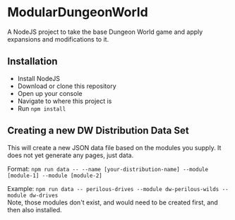 # ModularDungeonWorld
A NodeJS project to take the base Dungeon World game and apply expansions and modifications to it.

## Installation

 - Install NodeJS
 - Download or clone this repository
 - Open up your console
 - Navigate to where this project is
 - Run `npm install`

## Creating a new DW Distribution Data Set
This will create a new JSON data file based on the modules you supply. It does not yet generate any pages, just data.

Format: `npm run data -- --name [your-distribution-name] --module [module-1] --module [module-2]`

Example: `npm run data -- perilous-drives --module dw-perilous-wilds --module dw-drives`  
Note, those modules don't exist, and would need to be created first, and then also installed.